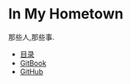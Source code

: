 # In My Hometown

那些人,那些事.

* [目录](https://canfeit.github.io/in-my-Hometown/SUMMARY)
* [GitBook](https://www.gitbook.com/book/canfeit/in-my-hometown/details)
* [GitHub](https://github.com/canfeit/in-my-Hometown)



